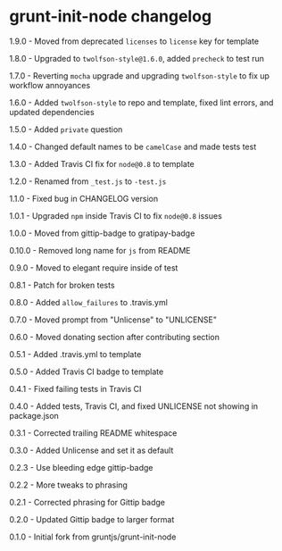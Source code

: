 # grunt-init-node changelog
1.9.0 - Moved from deprecated `licenses` to `license` key for template

1.8.0 - Upgraded to `twolfson-style@1.6.0`, added `precheck` to test run

1.7.0 - Reverting `mocha` upgrade and upgrading `twolfson-style` to fix up workflow annoyances

1.6.0 - Added `twolfson-style` to repo and template, fixed lint errors, and updated dependencies

1.5.0 - Added `private` question

1.4.0 - Changed default names to be `camelCase` and made tests test

1.3.0 - Added Travis CI fix for `node@0.8` to template

1.2.0 - Renamed from `_test.js` to `-test.js`

1.1.0 - Fixed bug in CHANGELOG version

1.0.1 - Upgraded `npm` inside Travis CI to fix `node@0.8` issues

1.0.0 - Moved from gittip-badge to gratipay-badge

0.10.0 - Removed long name for `js` from README

0.9.0 - Moved to elegant require inside of test

0.8.1 - Patch for broken tests

0.8.0 - Added `allow_failures` to .travis.yml

0.7.0 - Moved prompt from "Unlicense" to "UNLICENSE"

0.6.0 - Moved donating section after contributing section

0.5.1 - Added .travis.yml to template

0.5.0 - Added Travis CI badge to template

0.4.1 - Fixed failing tests in Travis CI

0.4.0 - Added tests, Travis CI, and fixed UNLICENSE not showing in package.json

0.3.1 - Corrected trailing README whitespace

0.3.0 - Added Unlicense and set it as default

0.2.3 - Use bleeding edge gittip-badge

0.2.2 - More tweaks to phrasing

0.2.1 - Corrected phrasing for Gittip badge

0.2.0 - Updated Gittip badge to larger format

0.1.0 - Initial fork from gruntjs/grunt-init-node
